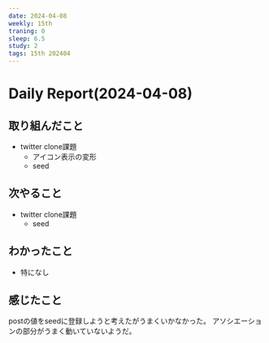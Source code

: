 ```yaml
---
date: 2024-04-08
weekly: 15th
traning: 0
sleep: 6.5
study: 2
tags: 15th 202404 
---
```

# Daily Report(2024-04-08)
## 取り組んだこと
- twitter clone課題
	- アイコン表示の変形
	- seed
## 次やること
- twitter clone課題
	- seed
## わかったこと
- 特になし
## 感じたこと
postの値をseedに登録しようと考えたがうまくいかなかった。
アソシエーションの部分がうまく動いていないようだ。
